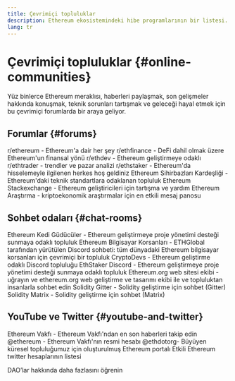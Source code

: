 ```yaml
---
title: Çevrimiçi topluluklar
description: Ethereum ekosistemindeki hibe programlarının bir listesi.
lang: tr
---
```


# Çevrimiçi topluluklar {#online-communities}

Yüz binlerce Ethereum meraklısı, haberleri paylaşmak, son gelişmeler hakkında konuşmak, teknik sorunları tartışmak ve geleceği hayal etmek için bu çevrimiçi forumlarda bir araya geliyor.

## Forumlar {#forums}

<SocialListItem socialIcon="reddit"><Link to="https://www.reddit.com/r/ethereum">r/ethereum</Link> - Ethereum'a dair her şey</SocialListItem>
<SocialListItem socialIcon="reddit"><Link to="https://www.reddit.com/r/ethfinance/">r/ethfinance</Link> - DeFi dahil olmak üzere Ethereum'un finansal yönü</SocialListItem>
<SocialListItem socialIcon="reddit"><Link to="https://www.reddit.com/r/ethdev/">r/ethdev</Link> - Ethereum geliştirmeye odaklı</SocialListItem>
<SocialListItem socialIcon="reddit"><Link to="https://www.reddit.com/r/ethtrader/">r/ethtrader</Link> - trendler ve pazar analizi</SocialListItem>
<SocialListItem socialIcon="reddit"><Link to="https://www.reddit.com/r/ethstaker/">r/ethstaker</Link> - Ethereum'da hisselemeyle ilgilenen herkes hoş geldiniz</SocialListItem>
<SocialListItem socialIcon="webpage"><Link to="https://ethereum-magicians.org">Ethereum Sihirbazları Kardeşliği</Link> - Ethereum'daki teknik standartlara odaklanan topluluk</SocialListItem>
<SocialListItem socialIcon="stackExchange"><Link to="https://ethereum.stackexchange.com">Ethereum Stackexchange</Link> - Ethereum geliştiricileri için tartışma ve yardım</SocialListItem>
<SocialListItem socialIcon="webpage"><Link to="https://ethresear.ch">Ethereum Araştırma</Link> - kriptoekonomik araştırmalar için en etkili mesaj panosu</SocialListItem>

## Sohbet odaları {#chat-rooms}

<SocialListItem socialIcon="discord"><Link to="https://discord.com/invite/Nz6rtfJ8Cu">Ethereum Kedi Güdücüler</Link> - Ethereum geliştirmeye proje yönetimi desteği sunmaya odaklı topluluk</SocialListItem>
<SocialListItem socialIcon="discord"><Link to="https://ethglobal.co/discord">Ethereum Bilgisayar Korsanları</Link> - ETHGlobal tarafından yürütülen Discord sohbeti: tüm dünyadaki Ethereum bilgisayar korsanları için çevrimiçi bir topluluk</SocialListItem>
<SocialListItem socialIcon="discord"><Link to="https://discord.gg/5W5tVb3">CryptoDevs</Link> - Ethereum geliştirme odaklı Discord topluluğu</SocialListItem>
<SocialListItem socialIcon="discord"><Link to="https://discord.io/ethstaker">EthStaker Discord</Link> - Ethereum geliştirmeye proje yönetimi desteği sunmaya odaklı topluluk</SocialListItem>
<SocialListItem socialIcon="discord"><Link to="https://discord.gg/CetY6Y4">Ethereum.org web sitesi ekibi</Link> - uğrayın ve ethereum.org web geliştirme ve tasarımı ekibi ile ve topluluktan insanlarla sohbet edin</SocialListItem>
<SocialListItem socialIcon="webpage"><Link to="https://gitter.im/ethereum/solidity/">Solidity Gitter</Link> - Solidity geliştirme için sohbet (Gitter)</SocialListItem>
<SocialListItem socialIcon="webpage"><Link to="https://matrix.to/#/#ethereum_solidity:gitter.im">Solidity Matrix</Link> - Solidity geliştirme için sohbet (Matrix)</SocialListItem>

## YouTube ve Twitter {#youtube-and-twitter}

<SocialListItem socialIcon="youtube"><Link to="https://www.youtube.com/c/EthereumFoundation">Ethereum Vakfı</Link> - Ethereum Vakfı'ndan en son haberleri takip edin</SocialListItem>
<SocialListItem socialIcon="twitter"><Link to="https://twitter.com/ethereum">@ethereum</Link> - Ethereum Vakfı'nın resmi hesabı</SocialListItem>
<SocialListItem socialIcon="twitter"><Link to="https://twitter.com/ethdotorg">@ethdotorg</Link>- Büyüyen küresel topluluğumuz için oluşturulmuş Ethereum portalı</SocialListItem>
<SocialListItem socialIcon="webpage"><Link to="https://hive.one/c/Ethereum?page=1">Etkili Ethereum twitter hesaplarının listesi</Link></SocialListItem>

<Divider />

<Callout emoji=":classical_building:" titleKey="page-community-daos-callout-title" descriptionKey="page-community-daos-callout-description">
  <div>
    <ButtonLink to="/community/get-involved/#decentralized-autonomous-organizations-daos">
      DAO’lar hakkında daha fazlasını öğrenin
    </ButtonLink>
  </div>
</Callout>
